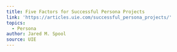 ```yaml
---
title: Five Factors for Successful Persona Projects
link: 'https://articles.uie.com/successful_persona_projects/'
topics:
  - Persona
author: Jared M. Spool
source: UIE
---
```


